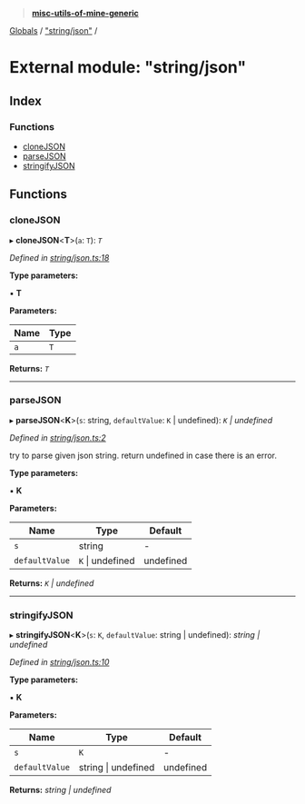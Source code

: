 > **[misc-utils-of-mine-generic](../README.md)**

[Globals](../globals.md) / ["string/json"](_string_json_.md) /

# External module: "string/json"

## Index

### Functions

* [cloneJSON](_string_json_.md#clonejson)
* [parseJSON](_string_json_.md#parsejson)
* [stringifyJSON](_string_json_.md#stringifyjson)

## Functions

###  cloneJSON

▸ **cloneJSON**<**T**>(`a`: `T`): *`T`*

*Defined in [string/json.ts:18](https://github.com/cancerberoSgx/misc-utils-of-mine/blob/ca10768/misc-utils-of-mine-generic/src/string/json.ts#L18)*

**Type parameters:**

▪ **T**

**Parameters:**

Name | Type |
------ | ------ |
`a` | `T` |

**Returns:** *`T`*

___

###  parseJSON

▸ **parseJSON**<**K**>(`s`: string, `defaultValue`: `K` | undefined): *`K` | undefined*

*Defined in [string/json.ts:2](https://github.com/cancerberoSgx/misc-utils-of-mine/blob/ca10768/misc-utils-of-mine-generic/src/string/json.ts#L2)*

try to parse given json string. return undefined in case there is an error.

**Type parameters:**

▪ **K**

**Parameters:**

Name | Type | Default |
------ | ------ | ------ |
`s` | string | - |
`defaultValue` | `K` \| undefined |  undefined |

**Returns:** *`K` | undefined*

___

###  stringifyJSON

▸ **stringifyJSON**<**K**>(`s`: `K`, `defaultValue`: string | undefined): *string | undefined*

*Defined in [string/json.ts:10](https://github.com/cancerberoSgx/misc-utils-of-mine/blob/ca10768/misc-utils-of-mine-generic/src/string/json.ts#L10)*

**Type parameters:**

▪ **K**

**Parameters:**

Name | Type | Default |
------ | ------ | ------ |
`s` | `K` | - |
`defaultValue` | string \| undefined |  undefined |

**Returns:** *string | undefined*